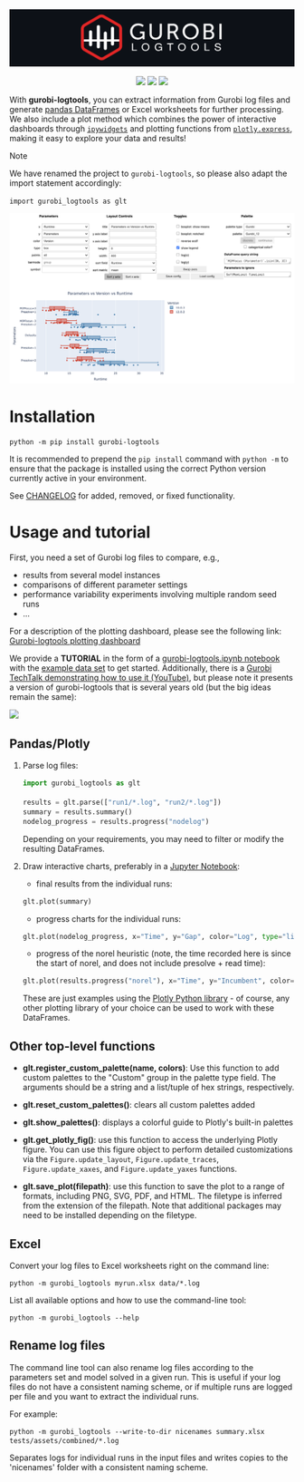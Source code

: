 <img src="https://github.com/Gurobi/gurobi-logtools/blob/master/assets/logo_light_or_dark_mode.svg" justify-content="center">

<p align="center">
	<a href="https://pypi.python.org/pypi/gurobi-logtools" alt="PyPI">
        <img src="https://img.shields.io/pypi/v/gurobi-logtools?label=PyPI" /></a>
    <a href="https://github.com/Gurobi/gurobi-logtools/blob/master/LICENSE" alt="License">
        <img src="https://img.shields.io/github/license/Gurobi/gurobi-logtools?color=blue&label=License" /></a>
    <a href="https://github.com/Gurobi/gurobi-logtools/actions/workflows/python-ci.yml" alt="Test Python Package">
        <img src="https://github.com/Gurobi/gurobi-logtools/actions/workflows/python-ci.yml/badge.svg?branch=master" /></a>
</p>

With **gurobi-logtools**, you can extract information from Gurobi log files and generate [pandas DataFrames](https://pandas.pydata.org/) or Excel worksheets for further processing.  We also include a plot method which combines the power of interactive dashboards through [`ipywidgets`](https://ipywidgets.readthedocs.io/en/stable/) and plotting functions from [`plotly.express`](https://plotly.com/python/plotly-express/), making it easy to explore your data and results!

> [!NOTE]
> We have renamed the project to `gurobi-logtools`, so please also adapt the import statement accordingly:
>
> `import gurobi_logtools as glt`

![performance plot](https://github.com/Gurobi/gurobi-logtools/blob/master/assets/performance-plot.png)

# Installation

```
python -m pip install gurobi-logtools
```

It is recommended to prepend the `pip install` command with `python -m` to ensure that the package is installed using the correct Python version currently active in your environment.

See [CHANGELOG](https://github.com/Gurobi/gurobi-logtools/blob/master/CHANGELOG.md) for added, removed, or fixed functionality.

# Usage and tutorial

First, you need a set of Gurobi log files to compare, e.g.,
  - results from several model instances
  - comparisons of different parameter settings
  - performance variability experiments involving multiple random seed runs
  - ...

For a description of the plotting dashboard, please see the following link: [Gurobi-logtools plotting dashboard](Dashboard.md)

We provide a **TUTORIAL** in the form of a [gurobi-logtools.ipynb notebook](https://github.com/Gurobi/gurobi-logtools/blob/master/gurobi-logtools.ipynb) with the [example data set](https://github.com/Gurobi/gurobi-logtools/tree/master/data) to get started.
Additionally, there is a [Gurobi TechTalk demonstrating how to use it (YouTube)](https://youtu.be/wbg4Zr_A1s8), but please note it presents a version of gurobi-logtools that is several years old (but the big ideas remain the same):

[![](https://github.com/Gurobi/gurobi-logtools/raw/master/assets/youtube-thumbnail.png)](https://youtu.be/wbg4Zr_A1s8)

## Pandas/Plotly
1. Parse log files:
    ```Python
    import gurobi_logtools as glt

    results = glt.parse(["run1/*.log", "run2/*.log"])
    summary = results.summary()
    nodelog_progress = results.progress("nodelog")
    ```
    Depending on your requirements, you may need to filter or modify the resulting DataFrames.

2. Draw interactive charts, preferably in a [Jupyter Notebook](https://jupyter.org/):

    - final results from the individual runs:
    ```Python
    glt.plot(summary)
    ```

    - progress charts for the individual runs:
    ```Python
    glt.plot(nodelog_progress, x="Time", y="Gap", color="Log", type="line")
    ```

    - progress of the norel heuristic (note, the time recorded here is since the start of norel, and does not include presolve + read time):
    ```Python
    glt.plot(results.progress("norel"), x="Time", y="Incumbent", color="Log", type="line")
    ```

    These are just examples using the [Plotly Python library](https://plotly.com/python/) - of course, any other plotting library of your choice can be used to work with these DataFrames.

## Other top-level functions

- **glt.register_custom_palette(name, colors)**: Use this function to add custom palettes to the "Custom" group in the palette type field.  The arguments should be a string and a list/tuple of hex strings, respectively.

- **glt.reset_custom_palettes()**: clears all custom palettes added

- **glt.show_palettes()**: displays a colorful guide to Plotly's built-in palettes

- **glt.get_plotly_fig()**: use this function to access the underlying Plotly figure.  You can use this figure object to perform detailed customizations via the `Figure.update_layout`, `Figure.update_traces`, `Figure.update_xaxes`, and `Figure.update_yaxes` functions.

- **glt.save_plot(filepath)**: use this function to save the plot to a range of formats, including PNG, SVG, PDF, and HTML. The filetype is inferred from the extension of the filepath.  Note that additional packages may need to be installed depending on the filetype.

## Excel
Convert your log files to Excel worksheets right on the command line:

```
python -m gurobi_logtools myrun.xlsx data/*.log
```

List all available options and how to use the command-line tool:

```
python -m gurobi_logtools --help
```

## Rename log files
The command line tool can also rename log files according to the parameters set and model solved in a given run. This is useful if your log files do not have a consistent naming scheme, or if multiple runs are logged per file and you want to extract the individual runs.

For example:

```
python -m gurobi_logtools --write-to-dir nicenames summary.xlsx tests/assets/combined/*.log
```

Separates logs for individual runs in the input files and writes copies to the 'nicenames' folder with a consistent naming scheme.

